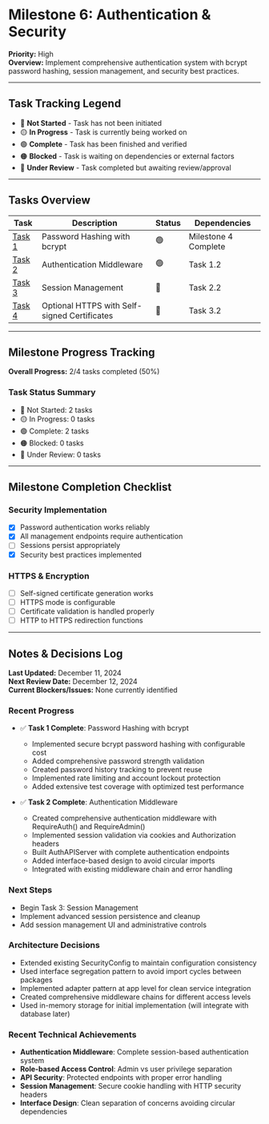 # Milestone 6: Authentication & Security

**Priority:** High  
**Overview:** Implement comprehensive authentication system with bcrypt password hashing, session management, and security best practices.

---

## Task Tracking Legend
- 🔴 **Not Started** - Task has not been initiated
- 🟡 **In Progress** - Task is currently being worked on
- 🟢 **Complete** - Task has been finished and verified
- 🟠 **Blocked** - Task is waiting on dependencies or external factors
- 🔵 **Under Review** - Task completed but awaiting review/approval

---

## Tasks Overview

| Task | Description | Status | Dependencies |
|------|-------------|---------|--------------|
| [Task 1](./task1-password-system.md) | Password Hashing with bcrypt | 🟢 | Milestone 4 Complete |
| [Task 2](./task2-auth-middleware.md) | Authentication Middleware | 🟢 | Task 1.2 |
| [Task 3](./task3-session-management.md) | Session Management | 🔴 | Task 2.2 |
| [Task 4](./task4-https-support.md) | Optional HTTPS with Self-signed Certificates | 🔴 | Task 3.2 |

---

## Milestone Progress Tracking

**Overall Progress:** 2/4 tasks completed (50%)

### Task Status Summary
- 🔴 Not Started: 2 tasks
- 🟡 In Progress: 0 tasks  
- 🟢 Complete: 2 tasks
- 🟠 Blocked: 0 tasks
- 🔵 Under Review: 0 tasks

---

## Milestone Completion Checklist

### Security Implementation
- [x] Password authentication works reliably
- [x] All management endpoints require authentication
- [ ] Sessions persist appropriately
- [x] Security best practices implemented

### HTTPS & Encryption
- [ ] Self-signed certificate generation works
- [ ] HTTPS mode is configurable
- [ ] Certificate validation is handled properly
- [ ] HTTP to HTTPS redirection functions

---

## Notes & Decisions Log

**Last Updated:** December 11, 2024  
**Next Review Date:** December 12, 2024  
**Current Blockers/Issues:** None currently identified

### Recent Progress
- ✅ **Task 1 Complete**: Password Hashing with bcrypt
  - Implemented secure bcrypt password hashing with configurable cost
  - Added comprehensive password strength validation
  - Created password history tracking to prevent reuse
  - Implemented rate limiting and account lockout protection
  - Added extensive test coverage with optimized test performance

- ✅ **Task 2 Complete**: Authentication Middleware
  - Created comprehensive authentication middleware with RequireAuth() and RequireAdmin() 
  - Implemented session validation via cookies and Authorization headers
  - Built AuthAPIServer with complete authentication endpoints
  - Added interface-based design to avoid circular imports
  - Integrated with existing middleware chain and error handling

### Next Steps
- Begin Task 3: Session Management
- Implement advanced session persistence and cleanup
- Add session management UI and administrative controls

### Architecture Decisions
- Extended existing SecurityConfig to maintain configuration consistency
- Used interface segregation pattern to avoid import cycles between packages
- Implemented adapter pattern at app level for clean service integration
- Created comprehensive middleware chains for different access levels
- Used in-memory storage for initial implementation (will integrate with database later)

### Recent Technical Achievements
- **Authentication Middleware**: Complete session-based authentication system
- **Role-based Access Control**: Admin vs user privilege separation
- **API Security**: Protected endpoints with proper error handling
- **Session Management**: Secure cookie handling with HTTP security headers
- **Interface Design**: Clean separation of concerns avoiding circular dependencies 